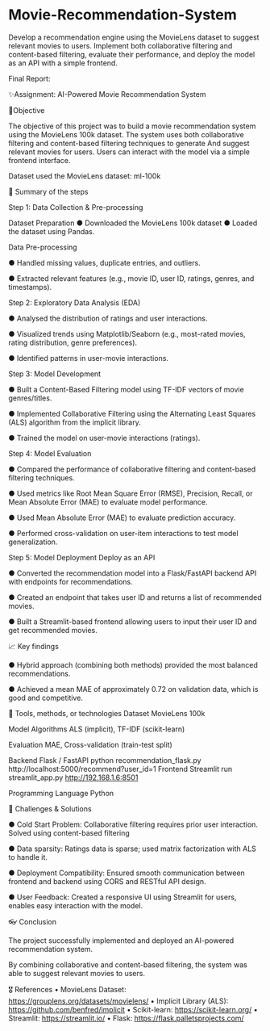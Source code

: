# Movie-Recommendation-System
Develop a recommendation engine using the MovieLens dataset to suggest relevant movies to users. Implement both collaborative filtering and content-based filtering, evaluate their performance, and deploy the model as an API with a simple frontend.

Final Report:

✨Assignment: AI-Powered Movie Recommendation System

📌Objective

The objective of this project was to build a movie recommendation system using the MovieLens 100k dataset. The system uses both collaborative filtering and content-based filtering techniques to generate 
And suggest relevant movies for users. Users can interact with the model via a simple frontend interface.

Dataset used the MovieLens dataset: ml-100k

🧭 Summary of the steps

Step 1: Data Collection & Pre-processing

Dataset Preparation
● Downloaded the MovieLens 100k dataset
● Loaded the dataset using Pandas. 


Data Pre-processing

● Handled missing values, duplicate entries, and outliers. 

● Extracted relevant features (e.g., movie ID, user ID, ratings, genres, and timestamps). 



Step 2: Exploratory Data Analysis (EDA)

● Analysed the distribution of ratings and user interactions.
 
● Visualized trends using Matplotlib/Seaborn (e.g., most-rated movies, rating distribution, genre preferences). 

● Identified patterns in user-movie interactions. 


Step 3: Model Development

● Built a Content-Based Filtering model using TF-IDF vectors of movie genres/titles.

● Implemented Collaborative Filtering using the Alternating Least Squares (ALS) algorithm from the implicit library.

● Trained the model on user-movie interactions (ratings). 


Step 4: Model Evaluation

● Compared the performance of collaborative filtering and content-based filtering techniques. 

● Used metrics like Root Mean Square Error (RMSE), Precision, Recall, or Mean Absolute Error (MAE) to evaluate model performance. 

● Used Mean Absolute Error (MAE) to evaluate prediction accuracy.

● Performed cross-validation on user-item interactions to test model generalization.


Step 5: Model Deployment
Deploy as an API

● Converted the recommendation model into a Flask/FastAPI backend API with endpoints for recommendations.

● Created an endpoint that takes user ID and returns a list of recommended movies. 

● Built a Streamlit-based frontend allowing users to input their user ID and get recommended movies.


📈  Key findings 

● Hybrid approach (combining both methods) provided the most balanced recommendations.

● Achieved a mean MAE of approximately 0.72 on validation data, which is good and competitive.


🔧 Tools, methods, or technologies 
Dataset
MovieLens 100k

Model Algorithms
ALS (implicit), TF-IDF (scikit-learn)

Evaluation
MAE, Cross-validation (train-test split)

Backend
Flask / FastAPI
python recommendation_flask.py
http://localhost:5000/recommend?user_id=1
Frontend 
Streamlit 
run streamlit_app.py
http://192.168.1.6:8501

Programming Language
Python

🧗 Challenges & Solutions

● Cold Start Problem: Collaborative filtering requires prior user interaction. Solved using content-based filtering

● Data sparsity: Ratings data is sparse; used matrix factorization with ALS to handle it.

● Deployment Compatibility: Ensured smooth communication between frontend and backend using CORS and RESTful API design.

● User Feedback: Created a responsive UI using Streamlit for users, enables easy interaction with the model.

👓 Conclusion 

The project successfully implemented and deployed an AI-powered recommendation system. 

By combining collaborative and content-based filtering, the system was able to suggest relevant movies to users. 


🎖 References
•	MovieLens Dataset: https://grouplens.org/datasets/movielens/
•	Implicit Library (ALS): https://github.com/benfred/implicit
•	Scikit-learn: https://scikit-learn.org/
•	Streamlit: https://streamlit.io/
•	Flask: https://flask.palletsprojects.com/


